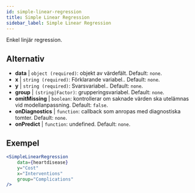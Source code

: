 ```yaml
---
id: simple-linear-regression
title: Simple Linear Regression
sidebar_label: Simple Linear Regression
---
```


Enkel linjär regression.

## Alternativ

* __data__ | `object (required)`: objekt av värdefält. Default: `none`.
* __x__ | `string (required)`: Förklarande variabel.. Default: `none`.
* __y__ | `string (required)`: Svarsvariabel.. Default: `none`.
* __group__ | `(string|Factor)`: grupperingsvariabel. Default: `none`.
* __omitMissing__ | `boolean`: kontrollerar om saknade värden ska utelämnas vid modellanpassning. Default: `false`.
* __onDiagnostics__ | `function`: callback som anropas med diagnostiska tomter. Default: `none`.
* __onPredict__ | `function`: undefined. Default: `none`.


## Exempel

```jsx live
<SimpleLinearRegression 
    data={heartdisease} 
    y="Cost"
    x="Interventions"
    group="Complications"
/>
```

